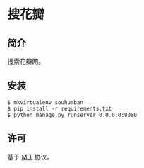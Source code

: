 # 搜花瓣

## 简介

搜索花瓣网。

## 安装

```
$ mkvirtualenv souhuaban
$ pip install -r requirements.txt
$ python manage.py runserver 0.0.0.0:8080
```

## 许可

基于 [MIT](http://opensource.org/licenses/MIT) 协议。
